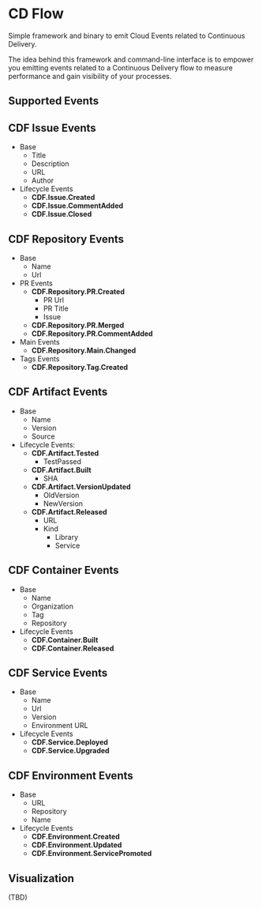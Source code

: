 # CD Flow

Simple framework and binary to emit Cloud Events related to Continuous Delivery. 

The idea behind this framework and command-line interface is to empower you  emitting events related to a Continuous Delivery flow to measure performance and gain visibility of your processes. 

## Supported Events

## CDF Issue Events

- Base
  - Title
  - Description
  - URL
  - Author
- Lifecycle Events
  - **CDF.Issue.Created**
  - **CDF.Issue.CommentAdded**
  - **CDF.Issue.Closed**


## CDF Repository Events
- Base
  - Name
  - Url 
- PR Events
  - **CDF.Repository.PR.Created**
    - PR Url
    - PR Title
    - Issue
  - **CDF.Repository.PR.Merged**
  - **CDF.Repository.PR.CommentAdded**
- Main Events
  - **CDF.Repository.Main.Changed**
- Tags Events
    - **CDF.Repository.Tag.Created**

## CDF Artifact Events
- Base
  - Name
  - Version
  - Source
- Lifecycle Events:
  - **CDF.Artifact.Tested**
    - TestPassed
  - **CDF.Artifact.Built**
    - SHA 
  - **CDF.Artifact.VersionUpdated**
    - OldVersion
    - NewVersion
  - **CDF.Artifact.Released**
    - URL
    - Kind
      - Library
      - Service
## CDF Container Events
- Base
  - Name
  - Organization
  - Tag
  - Repository
- Lifecycle Events
  - **CDF.Container.Built**
  - **CDF.Container.Released**
  
## CDF Service Events
- Base
  - Name
  - Url
  - Version
  - Environment URL
- Lifecycle Events
  - **CDF.Service.Deployed**
  - **CDF.Service.Upgraded**

## CDF Environment Events
- Base
  - URL
  - Repository
  - Name
- Lifecycle Events
  - **CDF.Environment.Created**
  - **CDF.Environment.Updated**
  - **CDF.Environment.ServicePromoted**


## Visualization
(TBD)

